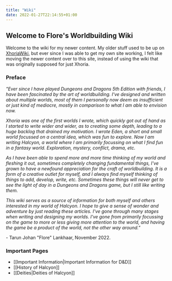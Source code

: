 ```yaml
---
title: "Wiki"
date: 2022-01-27T22:14:55+01:00
---
```


## Welcome to Flore's Worldbuilding Wiki

Welcome to the wiki for my newer content. My older stuff used to be up on [XhoriaWiki](https://xhoria.miraheze.org/wiki/Main_Page), but ever since I was able to get my own site working, I felt like moving the newer content over to this site, instead of using the wiki that was originally supposed for just Xhoria.

### Preface

_"Ever since I have played Dungeons and Dragons 5th Edition with friends, I have been fascinated by the art of worldbuilding. I've designed and written about multiple worlds, most of them I personally now deem as insufficient or just kind of mediocre, mostly in comparison to what I am able to envision now._

_Xhoria was one of the first worlds I wrote, which quickly got out of hand as I started to write wider and wider, as to creating some depth, leading to a huge backlog that drained my motivation.
I wrote Eden, a short and small world focussed on a central idea, which was fun to explore.
Now I am writing Halcyon, a world where I am primarily focussing on what I find fun in a fantasy world. Exploration, mystery, conflict, drama, etc._

_As I have been able to spend more and more time thinking of my world and fleshing it out, sometimes completely changing fundamental things, I've grown to have a newfound appreciation for the craft of worldbuilding. It is a form of a creative outlet for myself, and I always find myself thinking of things to add, develop, write, etc. Sometimes these things will never get to see the light of day in a Dungeons and Dragons game, but I still like writing them._

_This wiki serves as a source of information for both myself and others interested in my world of Halcyon. I hope to give a sense of wonder and adventure by just reading these articles. I've gone through many stages when writing and designing my worlds._
_I've gone from primarily focussing on the game to more or less giving more attention to the world, and having the game be a product of the world, not the other way around."_

\- Tarun Johan "Flore" Lankhaar, November 2022.

### Important Pages

- [[Important Information|Important Information for D&D]]
- [[History of Halcyon]]
- [[Deities|Deities of Halcyon]]
